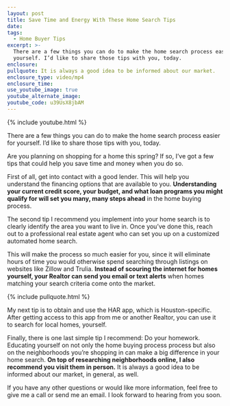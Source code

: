 ```yaml
---
layout: post
title: Save Time and Energy With These Home Search Tips
date:
tags:
  - Home Buyer Tips
excerpt: >-
  There are a few things you can do to make the home search process easier for
  yourself. I’d like to share those tips with you, today.
enclosure:
pullquote: It is always a good idea to be informed about our market.
enclosure_type: video/mp4
enclosure_time:
use_youtube_image: true
youtube_alternate_image:
youtube_code: u39UsX8jbAM
---
```


{% include youtube.html %}

There are a few things you can do to make the home search process easier for yourself. I’d like to share those tips with you, today.

Are you planning on shopping for a home this spring? If so, I’ve got a few tips that could help you save time and money when you do so.&nbsp;

First of all, get into contact with a good lender. This will help you understand the financing options that are available to you. **Understanding your current credit score, your budget, and what loan programs you might qualify for will set you many, many steps ahead** in the home buying process.

The second tip I recommend you implement into your home search is to clearly identify the area you want to live in. Once you’ve done this, reach out to a professional real estate agent who can set you up on a customized automated home search.&nbsp;

This will make the process so much easier for you, since it will eliminate hours of time you would otherwise spend searching through listings on websites like Zillow and Trulia. **Instead of scouring the internet for homes yourself, your Realtor can send you email or text alerts** when homes matching your search criteria come onto the market.

{% include pullquote.html %}

My next tip is to obtain and use the HAR app, which is Houston-specific. After getting access to this app from me or another Realtor, you can use it to search for local homes, yourself.&nbsp;

Finally, there is one last simple tip I recommend: Do your homework. Educating yourself on not only the home buying process process but also on the neighborhoods you’re shopping in can make a big difference in your home search. **On top of researching neighborhoods online, I also recommend you visit them in person.** It is always a good idea to be informed about our market, in general, as well.&nbsp;

If you have any other questions or would like more information, feel free to give me a call or send me an email. I look forward to hearing from you soon.<br>&nbsp;